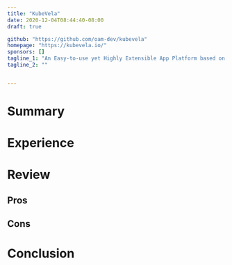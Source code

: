 ```yaml
---
title: "KubeVela"
date: 2020-12-04T08:44:40-08:00
draft: true

github: "https://github.com/oam-dev/kubevela"
homepage: "https://kubevela.io/"
sponsors: []
tagline_1: "An Easy-to-use yet Highly Extensible App Platform based on Kubernetes and Open Application Model."
tagline_2: ""


---
```


# Summary

# Experience

# Review

## Pros

## Cons

# Conclusion